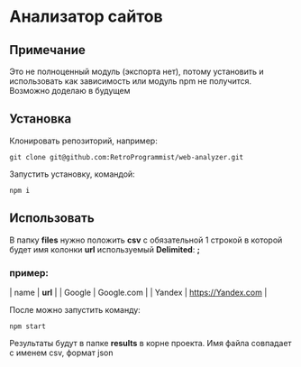 # Анализатор сайтов

## Примечание

Это не полноценный модуль (экспорта нет), потому установить и использовать как зависимость или модуль npm не получится. 
Возможно доделаю в будущем

## Установка

Клонировать репозиторий, например:

    git clone git@github.com:RetroProgrammist/web-analyzer.git 

Запустить установку, командой:

    npm i
  
## Использовать

В папку **files** нужно положить **csv** с обязательной 1 строкой в которой будет имя колонки **url**
используемый **Delimited**: **;**

### пример:
| name | **url** |
| Google | Google.com |
| Yandex | https://Yandex.com |

После можно запустить команду:

    npm start

Результаты будут в папке **results** в корне проекта. Имя файла совпадает с именем csv, формат json
